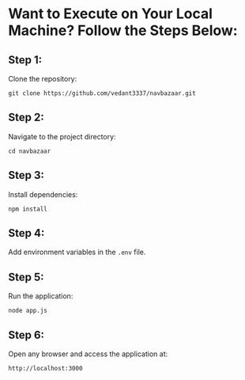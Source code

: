 <h1><strong>Want to Execute on Your Local Machine? Follow the Steps Below:</strong></h1>

<h2><strong>Step 1:</strong></h2>
<p>Clone the repository:</p>
<pre><code>git clone https://github.com/vedant3337/navbazaar.git</code></pre>

<h2><strong>Step 2:</strong></h2>
<p>Navigate to the project directory:</p>
<pre><code>cd navbazaar</code></pre>

<h2><strong>Step 3:</strong></h2>
<p>Install dependencies:</p>
<pre><code>npm install</code></pre>

<h2><strong>Step 4:</strong></h2>
<p>Add environment variables in the <code>.env</code> file.</p>

<h2><strong>Step 5:</strong></h2>
<p>Run the application:</p>
<pre><code>node app.js</code></pre>

<h2><strong>Step 6:</strong></h2>
<p>Open any browser and access the application at:</p>
<pre><code>http://localhost:3000</code></pre>
